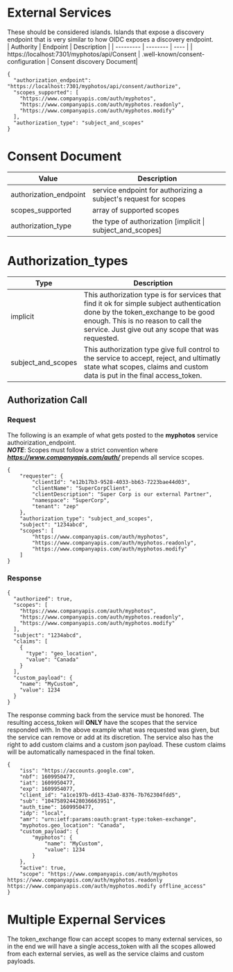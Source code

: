 # External Services
These should be considered islands.  Islands that expose a discovery endpoint that is very similar to how OIDC exposes a discovery endpoint.  
| Authority | Endpoint | Description  |
| --------- | -------- | ----  |
| https://localhost:7301/myphotos/api/Consent | .well-known/consent-configuration | Consent discovery Document|  

```
{
  "authorization_endpoint": "https://localhost:7301/myphotos/api/consent/authorize",
  "scopes_supported": [
    "https://www.companyapis.com/auth/myphotos",
    "https://www.companyapis.com/auth/myphotos.readonly",
    "https://www.companyapis.com/auth/myphotos.modify"
  ],
  "authorization_type": "subject_and_scopes"
}
```
# Consent Document
| Value | Description  |
| --------- | -------- | 
| authorization_endpoint | service endpoint for authorizing a subject's request for scopes |  
| scopes_supported       | array of supported scopes |  
| authorization_type     | the type of authorization [implicit \| subject_and_scopes] |

# Authorization_types
| Type | Description |
| --------- | -------- |
| implicit           | This authorization type is for services that find it ok for simple subject authentication done by the token_exchange to be good enough.  This is no reason to call the service.  Just give out any scope that was requested. |
| subject_and_scopes |This authorization type give full control to the service to accept, reject, and ultimatly state what scopes, claims and custom data is put in the final access_token.  |

 
## Authorization Call

### Request
The following is an example of what gets posted to the **myphotos** service authoirization_endpoint.  
***NOTE***: Scopes must follow a strict convention where ***https://www.companyapis.com/auth/*** prepends all service scopes.  
```
{
	"requester": {
		"clientId": "e12b17b3-9528-4033-bb63-7223bae44d03",
		"clientName": "SuperCorpClient",
		"clientDescription": "Super Corp is our external Partner",
		"namespace": "SuperCorp",
		"tenant": "zep"
	},
	"authorization_type": "subject_and_scopes",
	"subject": "1234abcd",
	"scopes": [
		"https://www.companyapis.com/auth/myphotos",
		"https://www.companyapis.com/auth/myphotos.readonly",
		"https://www.companyapis.com/auth/myphotos.modify"
	]
}
```
### Response
```
{
  "authorized": true,
  "scopes": [
    "https://www.companyapis.com/auth/myphotos",
    "https://www.companyapis.com/auth/myphotos.readonly",
    "https://www.companyapis.com/auth/myphotos.modify"
  ],
  "subject": "1234abcd",
  "claims": [
    {
      "type": "geo_location",
      "value": "Canada"
    }
  ],
  "custom_payload": {
    "name": "MyCustom",
    "value": 1234
  }
}
```
The response comming back from the service must be honored.  The resulting access_token will **ONLY** have the scopes that the service responded with.  In the above example what was requested was given, but the service can remove or add at its discretion.  The service also has the right to add custom claims and a custom json payload.  These custom claims will be automatically namespaced in the final token.
```
{
    "iss": "https://accounts.google.com",
    "nbf": 1609950477,
    "iat": 1609950477,
    "exp": 1609954077,
    "client_id": "a1ce197b-dd13-43a0-8376-7b762304fdd5",
    "sub": "104758924428036663951",
    "auth_time": 1609950477,
    "idp": "local",
    "amr": "urn:ietf:params:oauth:grant-type:token-exchange",
    "myphotos.geo_location": "Canada",
    "custom_payload": {
        "myphotos": {
            "name": "MyCustom",
            "value": 1234
        } 
    },
    "active": true,
    "scope": "https://www.companyapis.com/auth/myphotos https://www.companyapis.com/auth/myphotos.readonly https://www.companyapis.com/auth/myphotos.modify offline_access"
}
```

# Multiple Expernal Services
The token_exchange flow can accept scopes to many external services, so in the end we will have a single access_token with all the scopes allowed from each external servies, as well as the service claims and custom payloads.

